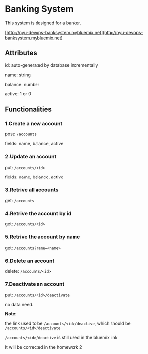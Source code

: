 # Banking System
This system is designed for a banker.

[http://nyu-devops-banksystem.mybluemix.net](http://nyu-devops-banksystem.mybluemix.net)

## Attributes
id: auto-generated by database incrementally

name: string

balance: number

active: 1 or 0

## Functionalities
### 1.Create a new account
post: `/accounts`

fields: name, balance, active

### 2.Update an account
put: `/accounts/<id>`

fields: name, balance, active

### 3.Retrive all accounts
get: `/accounts`

### 4.Retrive the account by id
get: `/accounts/<id>`

### 5.Retrive the account by name
get: `/accounts?name=<name>`

### 6.Delete an account
delete: `/accounts/<id>`

### 7.Deactivate an account
put: `/accounts/<id>/deactivate`

no data need.

**Note:**

the link used to be `/accounts/<id>/deactive`, which should be `/accounts/<id>/deactivate`

`/accounts/<id>/deactive` is still used in the bluemix link

It will be corrected in the homework 2
